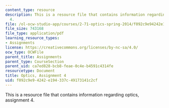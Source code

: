 ```yaml
---
content_type: resource
description: This is a resource file that contains information regarding optics, assignment
  4.
file: /ol-ocw-studio-app/courses/2-71-optics-spring-2014/f092c9e94242e194337c49173141c2cf_MIT2_71S14_HW_4.pdf
file_size: 743168
file_type: application/pdf
learning_resource_types:
- Assignments
license: https://creativecommons.org/licenses/by-nc-sa/4.0/
ocw_type: OCWFile
parent_title: Assignments
parent_type: CourseSection
parent_uid: ca7ed828-bcb8-feae-0c4e-b4591c4314fe
resourcetype: Document
title: Optics, Assignment 4
uid: f092c9e9-4242-e194-337c-49173141c2cf
---
```

This is a resource file that contains information regarding optics, assignment 4.